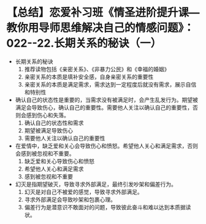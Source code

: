 # 【总结】恋爱补习班《情圣进阶提升课—教你用导师思维解决自己的情感问题》：022--22.长期关系的秘诀（一）

-   长期关系的秘诀
    1.  推荐读物包括《亲密关系》、《非暴力公民》和《幸福的婚姻》
    2.  亲密关系的本质是填补安全感，自身亲密关系的重要性
    3.  亲密关系的本质是满足需求，需求达到一定程度后就没有需求，展示自信和特别性
-   确认自己的状态性是重要的，当需求没有被满足时，会产生乱发行为。期望被满足会导致伤心，确认自己的重要性。需要他人关注以确认自己的重要性，否则会感到伤心和失落。
    1.  确认自己的状态性和需求
    2.  期望被满足导致伤心
    3.  需要他人关注以确认自己的重要性
-   在爱情中，缺乏爱和关心会导致伤心和愤怒。希望他人关心和满足需求，否则会感到被忽视和不重要。
    1.  缺乏爱和关心导致伤心和愤怒
    2.  希望他人关心和满足需求
    3.  感到被忽视和不重要
-   幻灭是指期望破灭，导致寻求外部满足，最终引发吵架和偏差行为。
    1.  幻灭是对自己不被爱的感觉，导致寻求外部满足。
    2.  寻求外部满足会导致吵架和包裹心理。
    3.  偏差行为是潜意识不敢面对的问题，导致彼此奋斗和难以达到本质据读状。